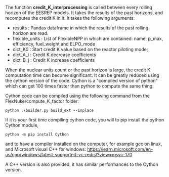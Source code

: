 The function **credit_K_interprocessing** is called between every rolling horizon of the EESREP models. It takes the results of the past horizons, and recomputes the credit K in it. It takes the following arguments:

- results : Pandas dataframe in which the results of the past rolling horizon are read.
- flexible_units : List of FlexibleNPP in which are contained: name, p_max, efficiency, fuel_weight and ELPO_mode
- dict_K0 : Start credit K value based on the reactor piloting mode;
- dict_A_i : Credit K decrease coefficients
- dict_B_j : Credit K increase coefficients

When the nuclear units count or the past horizon is large, the credit K computation time can become significant. It can be greatly reduced using the cython version of the code. Cython is a "compiled version of python" which can get 100 times faster than python to compute the same thing.

Cython code can be compiled using the following command from the FlexNuke/compute_K_factor folder:

    python .\builder.py build_ext --inplace

If it is your first time compiling cython code, you will to pip install the python Cython module, 

    python -m pip install Cython

and to have a compiler installed on the computer, for example gcc on linux, and Microsoft visual C++ for windows:
https://learn.microsoft.com/en-us/cpp/windows/latest-supported-vc-redist?view=msvc-170

A C++ version is also provided, it has similar performances to the Cython version.